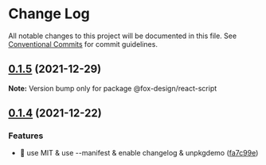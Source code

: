# Change Log

All notable changes to this project will be documented in this file.
See [Conventional Commits](https://conventionalcommits.org) for commit guidelines.

## [0.1.5](https://github.com/foxfamily/foxpage-component-react/compare/@fox-design/react-script@0.1.4...@fox-design/react-script@0.1.5) (2021-12-29)

**Note:** Version bump only for package @fox-design/react-script





## [0.1.4](https://github.com/foxfamily/foxpage-component-react/compare/@fox-design/react-script@0.1.3...@fox-design/react-script@0.1.4) (2021-12-22)


### Features

* 🎸 use MIT & use --manifest & enable changelog & unpkgdemo ([fa7c99e](https://github.com/foxfamily/foxpage-component-react/commit/fa7c99ee497cb0a84aacaa8d97fa57c5a231d9fe))
